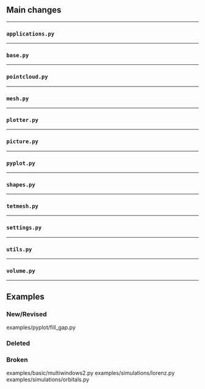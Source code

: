 ## Main changes


---
### `applications.py`

---
### `base.py`

---
### `pointcloud.py`

---
### `mesh.py`

---
### `plotter.py`

---
### `picture.py`

---
### `pyplot.py`

---
### `shapes.py`

---
### `tetmesh.py`


---
### `settings.py`

---
### `utils.py`

---
### `volume.py`

-------------------------
## Examples

### New/Revised
examples/pyplot/fill_gap.py

### Deleted

### Broken
examples/basic/multiwindows2.py
examples/simulations/lorenz.py
examples/simulations/orbitals.py





